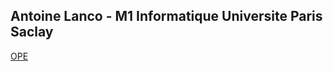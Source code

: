 
## Antoine Lanco - M1 Informatique Universite Paris Saclay
[OPE](https://antoinelanco.github.io/OPE/)

